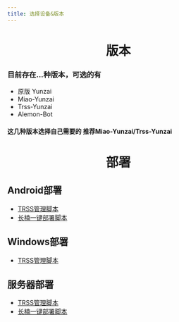 ```yaml
---
title: 选择设备&版本
---
```

<div align="center">

# 版本

</div>

### 目前存在...种版本，可选的有
- 原版 Yunzai
- Miao-Yunzai
- Trss-Yunzai
- Alemon-Bot
#### 这几种版本选择自己需要的 推荐Miao-Yunzai/Trss-Yunzai
<div align="center">

# 部署

</div>

## Android部署

- [TRSS管理脚本](https://trss.me "TRSS管理脚本")<Badge type="tip" text="推荐✨✨✨✨✨" />
- [长楠一键部署脚本](./脚本部署/长楠脚本.md)<Badge type="warning" text="beta" />

## Windows部署
- [TRSS管理脚本](https://trss.me "TRSS管理脚本")

## 服务器部署
- [TRSS管理脚本](https://trss.me "TRSS管理脚本")
- [长楠一键部署脚本](./脚本部署/长楠脚本.md)